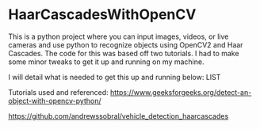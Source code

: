 # HaarCascadesWithOpenCV
This is a python project where you can input images, videos, or live cameras and use python to recognize objects using OpenCV2 and Haar Cascades. The code for this was based off two tutorials. I had to make some minor tweaks to get it up and running on my machine. 

I will detail what is needed to get this up and running below:
LIST




Tutorials used and referenced:
https://www.geeksforgeeks.org/detect-an-object-with-opencv-python/

https://github.com/andrewssobral/vehicle_detection_haarcascades
